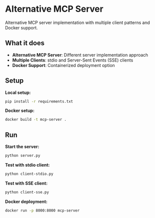 # Alternative MCP Server

Alternative MCP server implementation with multiple client patterns and Docker support.

## What it does

- **Alternative MCP Server**: Different server implementation approach
- **Multiple Clients**: stdio and Server-Sent Events (SSE) clients
- **Docker Support**: Containerized deployment option

## Setup

**Local setup:**
```bash
pip install -r requirements.txt
```

**Docker setup:**
```bash
docker build -t mcp-server .
```

## Run

**Start the server:**
```bash
python server.py
```

**Test with stdio client:**
```bash
python client-stdio.py
```

**Test with SSE client:**
```bash
python client-sse.py
```

**Docker deployment:**
```bash
docker run -p 8000:8000 mcp-server
```